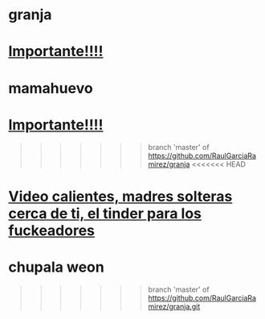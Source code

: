 # granja

[Importante!!!!](https://www.youtube.com/watch?v=xarlmZw2K7U)
=======
 # mamahuevo
[Importante!!!!](https://www.pornhub.com)
=======
>>>>>>> branch 'master' of https://github.com/RaulGarciaRamirez/granja
<<<<<<< HEAD


[Video calientes, madres solteras cerca de ti, el tinder para los fuckeadores](https://www.youtube.com/user/willyrex)
=======
# chupala weon
>>>>>>> branch 'master' of https://github.com/RaulGarciaRamirez/granja.git
